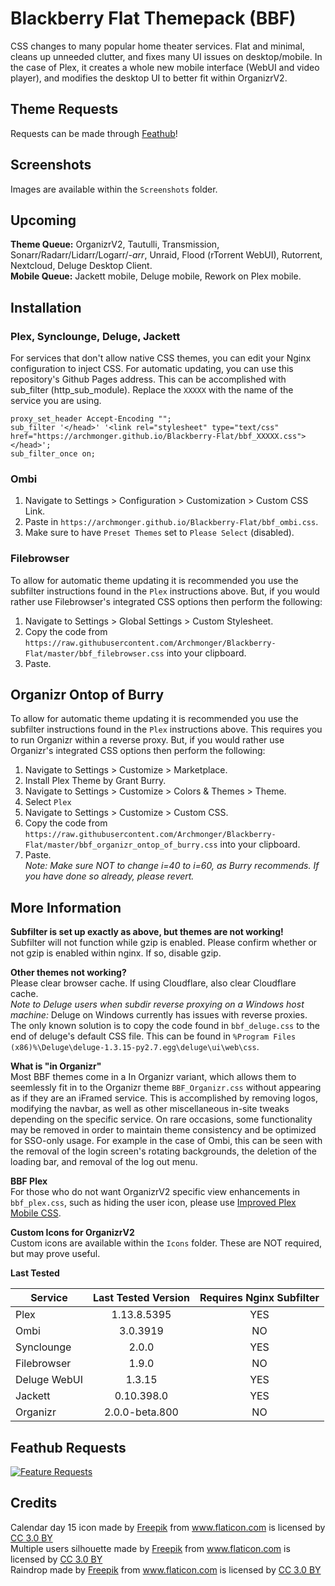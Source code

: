 # Blackberry Flat Themepack (BBF)
CSS changes to many popular home theater services. Flat and minimal, cleans up unneeded clutter, and fixes many UI issues on desktop/mobile. In the case of Plex, it creates a whole new mobile interface (WebUI and video player), and modifies the desktop UI to better fit within OrganizrV2.<br/>

## **Theme Requests**<br/>
Requests can be made through [Feathub](https://feathub.com/Archmonger/Blackberry-Flat)! <br/>

## **Screenshots**<br/>
Images are available within the `Screenshots` folder.<br/>

## **Upcoming**<br/>
**Theme Queue:** OrganizrV2, Tautulli, Transmission, Sonarr/Radarr/Lidarr/Logarr/*-arr*, Unraid, Flood (rTorrent WebUI), Rutorrent, Nextcloud, Deluge Desktop Client.<br/>
**Mobile Queue:** Jackett mobile, Deluge mobile, Rework on Plex mobile.<br/>

## **Installation**<br/>
### Plex, Synclounge, Deluge, Jackett<br/>
For services that don't allow native CSS themes, you can edit your Nginx configuration to inject CSS. For automatic updating, you can use this repository's Github Pages address. This can be accomplished with sub_filter (http_sub_module). Replace the `XXXXX` with the name of the service you are using.<br/>
```
proxy_set_header Accept-Encoding "";
sub_filter '</head>' '<link rel="stylesheet" type="text/css" href="https://archmonger.github.io/Blackberry-Flat/bbf_XXXXX.css"> </head>';
sub_filter_once on;
```
### **Ombi**<br/>
1) Navigate to Settings > Configuration > Customization > Custom CSS Link.<br/>
2) Paste in `https://archmonger.github.io/Blackberry-Flat/bbf_ombi.css`.<br/>
3) Make sure to have `Preset Themes` set to `Please Select` (disabled).<br/>

### **Filebrowser**<br/>
To allow for automatic theme updating it is recommended you use the subfilter instructions found in the `Plex` instructions above. But, if you would rather use Filebrowser's integrated CSS options then perform the following:<br/>
1) Navigate to Settings > Global Settings > Custom Stylesheet.<br/>
2) Copy the code from `https://raw.githubusercontent.com/Archmonger/Blackberry-Flat/master/bbf_filebrowser.css` into your clipboard.<br/>
3) Paste.<br/>

## **Organizr Ontop of Burry**<br/>
To allow for automatic theme updating it is recommended you use the subfilter instructions found in the `Plex` instructions above. This requires you to run Organizr within a reverse proxy. But, if you would rather use Organizr's integrated CSS options then perform the following:<br/>
1) Navigate to Settings > Customize > Marketplace.<br/>
2) Install Plex Theme by Grant Burry.<br/>
3) Navigate to Settings > Customize > Colors & Themes > Theme.<br/>
4) Select `Plex`<br/>
5) Navigate to Settings > Customize > Custom CSS.<br/>
6) Copy the code from `https://raw.githubusercontent.com/Archmonger/Blackberry-Flat/master/bbf_organizr_ontop_of_burry.css` into your clipboard.<br/>
7) Paste.<br/>
_Note: Make sure NOT to change i=40 to i=60, as Burry recommends. If you have done so already, please revert._<br/>

## **More Information**<br/>
**Subfilter is set up exactly as above, but themes are not working!**<br/>
Subfilter will not function while gzip is enabled. Please confirm whether or not gzip is enabled within nginx. If so, disable gzip.<br/>

**Other themes not working?**<br/>
Please clear browser cache. If using Cloudflare, also clear Cloudflare cache.<br/>
_Note to Deluge users when subdir reverse proxying on a Windows host machine:_ Deluge on Windows currently has issues with reverse proxies. The only known solution is to copy the code found in `bbf_deluge.css` to the end of deluge's default CSS file. This can be found in `%Program Files (x86)%\Deluge\deluge-1.3.15-py2.7.egg\deluge\ui\web\css`. 

**What is "in Organizr"**<br/>
Most BBF themes come in a In Organizr variant, which allows them to seemlessly fit in to the Organizr theme `BBF_Organizr.css` without appearing as if they are an iFramed service. This is accomplished by removing logos, modifying the navbar, as well as other miscellaneous in-site tweaks depending on the specific service. On rare occasions, some functionality may be removed in order to maintain theme consistency and be optimized for SSO-only usage. For example in the case of Ombi, this can be seen with the removal of the login screen's rotating backgrounds, the deletion of the loading bar, and removal of the log out menu.<br/>

**BBF Plex**<br/>
For those who do not want OrganizrV2 specific view enhancements in `bbf_plex.css`, such as hiding the user icon, please use [Improved Plex Mobile CSS](https://github.com/Archmonger/Improved-Plex-Mobile-CSS).<br/>

**Custom Icons for OrganizrV2**<br/>
Custom icons are available within the `Icons` folder. These are NOT required, but may prove useful.<br/>

**Last Tested**<br/>

| Service | Last Tested Version | Requires Nginx Subfilter |
| ------------- | :-------------: | :-------------: |
| Plex | 1.13.8.5395 | YES |
| Ombi | 3.0.3919 | NO |
| Synclounge | 2.0.0 | YES |
| Filebrowser | 1.9.0 | NO |
| Deluge WebUI | 1.3.15 | YES |
| Jackett | 0.10.398.0 | YES |
| Organizr | 2.0.0-beta.800 | NO |

## **Feathub Requests**<br/>
[![Feature Requests](http://feathub.com/Archmonger/Blackberry-Flat?format=svg)](http://feathub.com/Archmonger/Blackberry-Flat)<br/>

## **Credits**<br/>
Calendar day 15 icon made by [Freepik](https://www.flaticon.com/authors/freepik) from www.flaticon.com is licensed by [CC 3.0 BY](https://creativecommons.org/licenses/by/3.0/)<br/>
Multiple users silhouette made by [Freepik](https://www.flaticon.com/authors/freepik) from www.flaticon.com is licensed by [CC 3.0 BY](https://creativecommons.org/licenses/by/3.0/)<br/>
Raindrop made by [Freepik](https://www.flaticon.com/authors/freepik) from www.flaticon.com is licensed by [CC 3.0 BY](https://creativecommons.org/licenses/by/3.0/)<br/>
